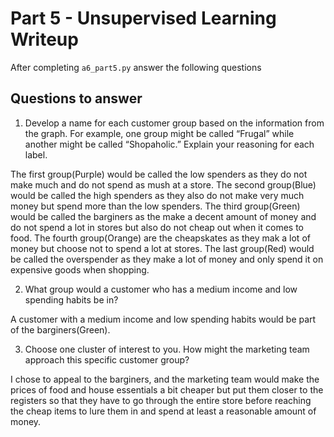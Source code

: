 # Part 5 - Unsupervised Learning Writeup

After completing `a6_part5.py` answer the following questions

## Questions to answer

1. Develop a name for each customer group based on the information from the graph. For example, one group might be called “Frugal” while another might be called “Shopaholic.” Explain your reasoning for each label.

The first group(Purple) would be called the low spenders as they do not make much and do not spend as mush at a store. The second group(Blue) would be called the high spenders as they also do not make very much money but spend more than the low spenders. The third group(Green) would be called the barginers as the make a decent amount of money and do not spend a lot in stores but also do not cheap out when it comes to food. The fourth group(Orange) are the cheapskates as they mak a lot of money but choose not to spend a lot at stores. The last group(Red) would be called the overspender as they make a lot of money and only spend it on expensive goods when shopping.

2. What group would a customer who has a medium income and low spending habits be in?

A customer with a medium income and low spending habits would be part of the barginers(Green).

3. Choose one cluster of interest to you. How might the marketing team approach this specific customer group?

I chose to appeal to the barginers, and the marketing team would make the prices of food and house essentials a bit cheaper but put them closer to the registers so that they have to go through the entire store before reaching the cheap items to lure them in and spend at least a reasonable amount of money.
